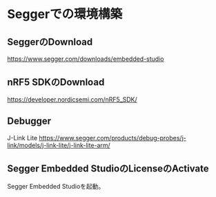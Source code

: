 # Seggerでの環境構築

## SeggerのDownload

https://www.segger.com/downloads/embedded-studio

## nRF5 SDKのDownload

https://developer.nordicsemi.com/nRF5_SDK/

## Debugger

J-Link Lite
https://www.segger.com/products/debug-probes/j-link/models/j-link-lite/j-link-lite-arm/

## Segger Embedded StudioのLicenseのActivate

Segger Embedded Studioを起動。
